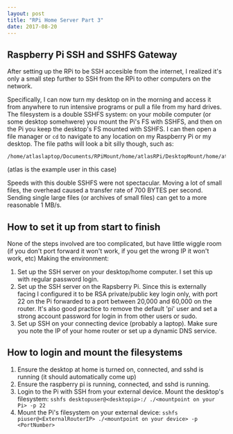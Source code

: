```yaml
---
layout: post
title: "RPi Home Server Part 3"
date: 2017-08-20
---
```

## Raspberry Pi SSH and SSHFS Gateway
After setting up the RPi to be SSH accesible from the internet, I realized it's only a small step further to SSH from the RPi to other computers on the network.

Specifically, I can now turn my desktop on in the morning and access it from anywhere to run intensive programs or pull a file from my hard drives. The filesystem is a double SSHFS system: on your mobile computer (or some desktop somehwere) you mount the Pi's FS with SSHFS, and then on the Pi you keep the desktop's FS mounted with SSHFS. I can then open a file manager or `cd`  to navigate to any location on my Raspberry Pi or my desktop.
The file paths will look a bit silly though, such as:

    /home/atlaslaptop/Documents/RPiMount/home/atlasRPi/DesktopMount/home/atlasdesktop/Documents/Projects/

(atlas is the example user in this case)

Speeds with this double SSHFS were not spectacular. Moving a lot of small files, the overhead caused a transfer rate of 700 BYTES per second. Sending single large files (or archives of small files) can get to a more reasonable 1 MB/s.


## How to set it up from start to finish
None of the steps involved are too complicated, but have little wiggle room (if you don't port forward it won't work, if you get the wrong IP it won't work, etc)
Making the environment:
1. Set up the SSH server on your desktop/home computer. I set this up with regular password login.
2. Set up the SSH server on the Rapsberry Pi. Since this is externally facing I configured it to be RSA private/public key login only, with port 22 on the Pi forwarded to a port between 20,000 and 60,000 on the router. It's also good practice to remove the default 'pi' user and set a strong account password for login in from other users or sudo.
3. Set up SSH on your connecting device (probably a laptop). Make sure you note the IP of your home router or set up a dynamic DNS service.

## How to login and mount the filesystems
1. Ensure the desktop at home is turned on, connected, and sshd is running (it should automatically come up)
2. Ensure the raspberry pi is running, connected, and sshd is running.
3. Login to the Pi with SSH from your external device. Mount the desktop's filesystem: `sshfs desktopuser@<desktopip>:/ ./<mountpoint on your Pi> -p 22`
4. Mount the Pi's filesystem on your external device: `sshfs piuser@<ExternalRouterIP> ./<mountpoint on your device> -p <PortNumber>`


